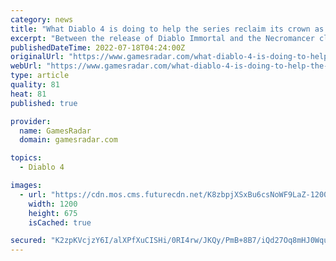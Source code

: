 ```yaml
---
category: news
title: "What Diablo 4 is doing to help the series reclaim its crown as the action-RPG king"
excerpt: "Between the release of Diablo Immortal and the Necromancer class reveal, Diablo fans are in a weird place right now ..."
publishedDateTime: 2022-07-18T04:24:00Z
originalUrl: "https://www.gamesradar.com/what-diablo-4-is-doing-to-help-the-series-reclaim-its-crown-as-the-action-rpg-king/"
webUrl: "https://www.gamesradar.com/what-diablo-4-is-doing-to-help-the-series-reclaim-its-crown-as-the-action-rpg-king/"
type: article
quality: 81
heat: 81
published: true

provider:
  name: GamesRadar
  domain: gamesradar.com

topics:
  - Diablo 4

images:
  - url: "https://cdn.mos.cms.futurecdn.net/K8zbpjXSxBu6csNoWF9LaZ-1200-80.jpg"
    width: 1200
    height: 675
    isCached: true

secured: "K2zpKVcjzY6I/alXPfXuCISHi/0RI4rw/JKQy/PmB+8B7/iQd27Oq8mHJ0WqujL3pVXBgpMcgnEsrcQFOGH99dqWqTPwUuDxo9be0in70s8/wSFok9VcCuBe0uY9Lge2RFcYrjY9E6quPdsduH8Y5yXg46XIPrMBIFN0llXiK+HpxAcvzBe2/7kCaJQkVi7fqLq9Dmv+8axIroPiQY8rm8+xwW8UZxSsmBq63tw7VvIBvEYw3lQQnbuGnEkrPyAZG7Zf+iFqYpXQKYk37xTMT+9p8K2zEPgJJsCABwX987YAuyi/YDE6WpSKrKwQGeV4Q/eU1W1oxQK/Qe54aIm0GQaggMNzFmtNIQhY1GK0lgQ=;wx5pftWwJAfMK2GwFVqggA=="
---
```


